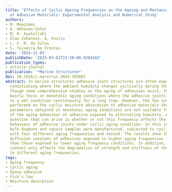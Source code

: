 ```yaml
---
title: 'Effects of Cyclic Ageing Frequencies on the Ageing and Mechanical Behaviour
  of Adhesive Materials: Experimental Analysis and Numerical Study'
authors:
- M. Moazzami
- A. Akhavan-Safar
- M. R. Ayatollahi
- e̊lax Johannes. A. Poulis
- L. F. M. da Silva
- S. Teixeira De Freitas
date: '2024-11-01'
publishDate: '2025-03-01T22:50:00.026818Z'
publication_types:
- article-journal
publication: '*Marine Structures*'
doi: 10.1016/j.marstruc.2024.103662
abstract: In marine structures adhesive joint structures are often exposed to cyclic
  conditioning where the ambient humidity changes cyclically during their service.
  Though some comprehensive studies on the aging of adhesives exist, these researches
  mainly focus on monotonic aging conditions where the adhesive joints are exposed
  to a wet condition continuously for a long time. However, the few investigations
  performed on the cyclic moisture absorption of adhesive materials show that the
  parameters obtained in monotonic aging conditions are not suitable for estimation
  of the aging behaviour of adhesive exposed to alternating humidity. An important
  question that can arise is whether or not this frequency affects the mechanical
  behaviour of adhesive joints under cyclic aging condition. In this investigation
  bulk dogbone and square samples were manufactured, subjected to cyclic aging conditions
  with four different aging frequencies and tested. The results show that the moisture
  diffusion constant of adhesives exposed to higher aging frequencies increase more
  than those exposed to lower aging frequency conditions. In addition, the moisture
  content only affects the degradation of strength and stiffness of the tested adhesives
  in different aging frequencies.
tags:
- Aging frequency
- Cyclic aging
- Epoxy adhesive
- Fick's law
- Moisture absorption
---
```

